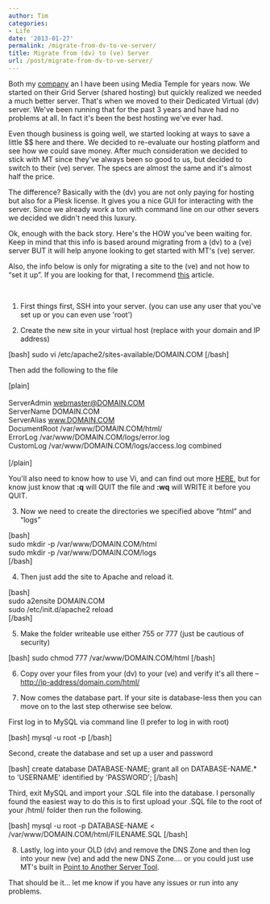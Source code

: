 ```yaml
---
author: Tim
categories:
- Life
date: '2013-01-27'
permalink: /migrate-from-dv-to-ve-server/
title: Migrate from (dv) to (ve) Server
url: /post/migrate-from-dv-to-ve-server/
---
```


Both my [company][1] an I have been using Media Temple for years now. We started on their Grid Server (shared hosting) but quickly realized we needed a much better server. That's when we moved to their Dedicated Virtual (dv) server. We've been running that for the past 3 years and have had no problems at all. In fact it's been the best hosting we've ever had.

Even though business is going well, we started looking at ways to save a little $$ here and there. We decided to re-evaluate our hosting platform and see how we could save money. After much consideration we decided to stick with MT since they've always been so good to us, but decided to switch to their (ve) server. The specs are almost the same and it's almost half the price.

The difference? Basically with the (dv) you are not only paying for hosting but also for a Plesk license. It gives you a nice GUI for interacting with the server. Since we already work a ton with command line on our other severs we decided we didn't need this luxury.

Ok, enough with the back story. Here's the HOW you've been waiting for. Keep in mind that this info is based around migrating from a (dv) to a (ve) server BUT it will help anyone looking to get started with MT's (ve) server.

Also, the info below is only for migrating a site to the (ve) and not how to &#8220;set it up&#8221;. If you are looking for that, I recommend <a href="http://donaldjenkins.com/2011/12/switching-from-a-dv-to-a-ve-server-on-media-temple/" target="_blank">this</a> article.

&nbsp;

1. First things first, SSH into your server. (you can use any user that you've set up or you can even use 'root')

2. Create the new site in your virtual host (replace with your domain and IP address)

[bash] sudo vi /etc/apache2/sites-available/DOMAIN.COM [/bash]

Then add the following to the file

[plain]  
<VirtualHost YOUR-IP:80>  
ServerAdmin webmaster@DOMAIN.COM  
ServerName DOMAIN.COM  
ServerAlias www.DOMAIN.COM  
DocumentRoot /var/www/DOMAIN.COM/html/  
ErrorLog /var/www/DOMAIN.COM/logs/error.log  
CustomLog /var/www/DOMAIN.COM/logs/access.log combined  
</VirtualHost>  
[/plain]

You'll also need to know how to use Vi, and can find out more <a href="http://www.cs.colostate.edu/helpdocs/vi.html" target="_blank">HERE</a>, but for know just know that **:q** will QUIT the file and **:wq** will WRITE it before you QUIT.

3. Now we need to create the directories we specified above &#8220;html&#8221; and &#8220;logs&#8221;

[bash]  
sudo mkdir -p /var/www/DOMAIN.COM/html  
sudo mkdir -p /var/www/DOMAIN.COM/logs  
[/bash]

4. Then just add the site to Apache and reload it.

[bash]  
sudo a2ensite DOMAIN.COM  
sudo /etc/init.d/apache2 reload  
[/bash]

5. Make the folder writeable use either 755 or 777 (just be cautious of security)

[bash] sudo chmod 777 /var/www/DOMAIN.COM/html [/bash]

6. Copy over your files from your (dv) to your (ve) and verify it's all there &#8211; <a href="http://ip-address/domain.com/html/" target="_blank">http://ip-address/domain.com/html/</a>

7. Now comes the database part. If your site is database-less then you can move on to the last step otherwise see below.

First log in to MySQL via command line (I prefer to log in with root)

[bash] mysql -u root -p [/bash]

Second, create the database and set up a user and password

[bash] create database DATABASE-NAME; grant all on DATABASE-NAME.* to 'USERNAME' identified by 'PASSWORD'; [/bash]

Third, exit MySQL and import your .SQL file into the database. I personally found the easiest way to do this is to first upload your .SQL file to the root of your /html/ folder then run the following.

[bash] mysql -u root -p DATABASE-NAME < /var/www/DOMAIN.COM/html/FILENAME.SQL [/bash]

8. Lastly, log into your OLD (dv) and remove the DNS Zone and then log into your new (ve) and add the new DNS Zone&#8230;. or you could just use MT's built in [Point to Another Server Tool][2].

That should be it&#8230; let me know if you have any issues or run into any problems.

 [1]: http://argyllstudios.com
 [2]: http://kb.mediatemple.net/questions/1882/Using+the+Point+to+Another+Server+tool
 